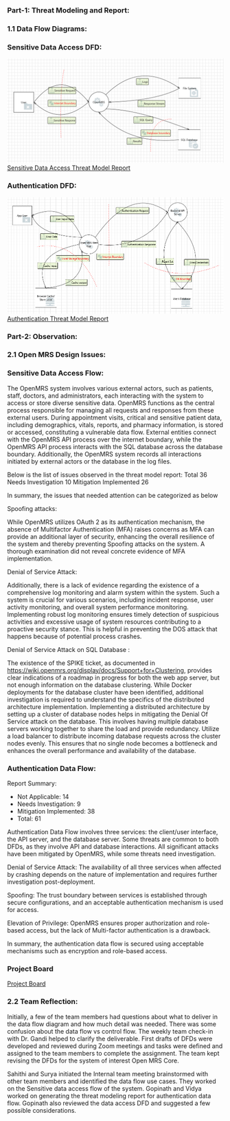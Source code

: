 ### Part-1: Threat Modeling and Report:
### 1.1 Data Flow Diagrams:
### Sensitive Data Access DFD:
![Sensitive Data Access](/DataFlow/SensitiveDataFlow.png)
[Sensitive Data Access Threat Model Report](https://htmlpreview.github.io/?https://github.com/sanne88/cyber8420projectopenmrs/blob/main/DataFlow/SensitiveDataAccessDFD.html)

### Authentication DFD:
![Authentication](/DataFlow/Authentication-DFD.png)
[Authentication Threat Model Report](https://htmlpreview.github.io/?https://github.com/sanne88/cyber8420projectopenmrs/blob/main/DataFlow/Authentication-report.htm)

### Part-2: Observation:

### 2.1 Open MRS Design Issues:

### Sensitive Data Access Flow:

The OpenMRS system involves various external actors, such as patients, staff, doctors, and administrators, each interacting with the system to access or store diverse sensitive data. OpenMRS functions as the central process responsible for managing all requests and responses from these external users. During appointment visits, critical and sensitive patient data, including demographics, vitals, reports, and pharmacy information, is stored or accessed, constituting a vulnerable data flow. External entities connect with the OpenMRS API process over the internet boundary, while the OpenMRS API process interacts with the SQL database across the database boundary. Additionally, the OpenMRS system records all interactions initiated by external actors or the database in the log files.

Below is the list of issues observed in the threat model report:
Total	36
Needs Investigation	10
Mitigation Implemented	26

In summary, the issues that needed attention can be categorized as below

Spoofing attacks:

While OpenMRS utilizes OAuth 2 as its authentication mechanism, the absence of Multifactor Authentication (MFA) raises concerns as MFA can provide an additional layer of security, enhancing the overall resilience of the system and thereby preventing Spoofing attacks on the system. A thorough examination did not reveal concrete evidence of MFA implementation.

Denial of Service Attack: 

Additionally, there is a lack of evidence regarding the existence of a comprehensive log monitoring and alarm system within the system. Such a system is crucial for various scenarios, including incident response, user activity monitoring, and overall system performance monitoring. Implementing robust log monitoring ensures timely detection of suspicious activities and excessive usage of system resources contributing to a proactive security stance. This is helpful in preventing the DOS attack that happens because of potential process crashes.

Denial of Service Attack on SQL Database : 

The existence of the SPIKE ticket, as documented in https://wiki.openmrs.org/display/docs/Support+for+Clustering, provides clear indications of a roadmap in progress for both the web app server, but not enough information on the database clustering. While Docker deployments for the database cluster have been identified, additional investigation is required to understand the specifics of the distributed architecture implementation.
Implementing a distributed architecture by setting up a cluster of database nodes helps in mitigating the Denial Of Service attack on the database. This involves having multiple database servers working together to share the load and provide redundancy. Utilize a load balancer to distribute incoming database requests across the cluster nodes evenly. This ensures that no single node becomes a bottleneck and enhances the overall performance and availability of the database.

### Authentication Data Flow:

Report Summary:
* Not Applicable: 14
* Needs Investigation: 9
* Mitigation Implemented: 38
* Total: 61

Authentication Data Flow involves three services: the client/user interface, the API server, and the database server. Some threats are common to both DFDs, as they involve API and database interactions. All significant attacks have been mitigated by OpenMRS, while some threats need investigation.

Denial of Service Attack:
The availability of all three services when affected by crashing depends on the nature of implementation and requires further investigation post-deployment.

Spoofing:
The trust boundary between services is established through secure configurations, and an acceptable authentication mechanism is used for access.

Elevation of Privilege:
OpenMRS ensures proper authorization and role-based access, but the lack of Multi-factor authentication is a drawback.

In summary, the authentication data flow is secured using acceptable mechanisms such as encryption and role-based access.

### Project Board

[Project Board](https://github.com/users/sanne88/projects/1)

### 2.2 Team Reflection:

Initially, a few of the team members had questions about what to deliver in the data flow diagram and how much detail was needed. There was some confusion about the data flow vs control flow. The weekly team check-in with Dr. Gandi helped to clarify the deliverable. First drafts of DFDs were developed and reviewed during Zoom meetings and tasks were defined and assigned to the team members to complete the assignment. The team kept revising the DFDs for the system of interest Open MRS Core.

Sahithi and Surya initiated the Internal team meeting brainstormed with other team members and identified the data flow use cases. They worked on the Sensitive data access flow of the system.  Gopinath and Vidya worked on generating the threat modeling report for authentication data flow. Gopinath also reviewed the data access DFD and suggested a few possible considerations.   

